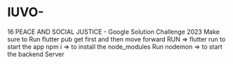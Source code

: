 # IUVO-
16 PEACE AND SOCIAL JUSTICE - Google Solution Challenge 2023
Make sure to Run flutter pub get first and then move forward 
RUN => flutter run to start the app 
npm i  => to install the node_modules 
Run nodemon => to start the backend Server

